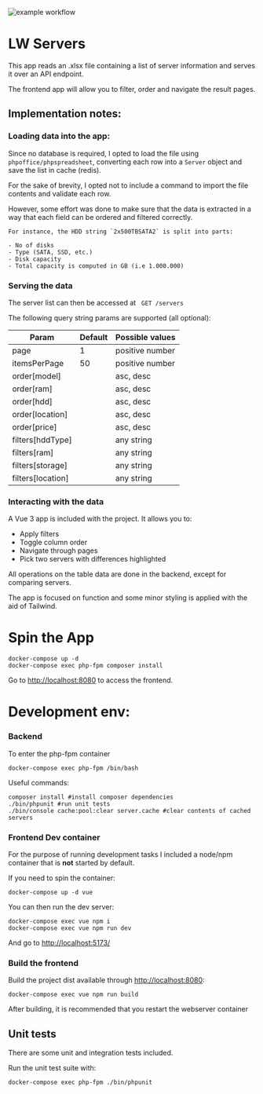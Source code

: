 ![example workflow](https://github.com/df3g/lw-servers/actions/workflows/ci.yml/badge.svg)

# LW Servers

This app reads an .xlsx file containing a list of server information and serves it over an API endpoint.

The frontend app will allow you to filter, order and navigate the result pages.

## Implementation notes:

### Loading data into the app:

Since no database is required, I opted to load the file using `phpoffice/phpspreadsheet`, converting each row into a `Server` object and save the list in cache (redis).

For the sake of brevity, I opted not to include a command to import the file contents and validate each row. 

However, some effort was done to make sure that the data is extracted in a way that each field can be ordered and filtered correctly.

    For instance, the HDD string `2x500TBSATA2` is split into parts:

    - No of disks
    - Type (SATA, SSD, etc.)
    - Disk capacity
    - Total capacity is computed in GB (i.e 1.000.000)

### Serving the data
The server list can then be accessed at ` GET /servers`

The following query string params are supported (all optional):

|Param|Default|Possible values|
|---|---|---|
|page|1|positive number|
|itemsPerPage|50|positive number|
|order[model]||asc, desc|
|order[ram]||asc, desc|
|order[hdd]||asc, desc|
|order[location]||asc, desc|
|order[price]||asc, desc|
|filters[hddType]||any string|
|filters[ram]||any string|
|filters[storage]||any string|
|filters[location]||any string|

### Interacting with the data

A Vue 3 app is included with the project.
It allows you to:
- Apply filters
- Toggle column order
- Navigate through pages
- Pick two servers with differences highlighted

All operations on the table data are done in the backend, except for comparing servers.

The app is focused on function and some minor styling is applied with the aid of Tailwind.

# Spin the App

```
docker-compose up -d
docker-compose exec php-fpm composer install
```
Go to [http://localhost:8080](http://localhost:8080) to access the frontend.


# Development env:

### Backend

To enter the php-fpm container

`docker-compose exec php-fpm /bin/bash`

Useful commands:

```
composer install #install composer dependencies
./bin/phpunit #run unit tests
./bin/console cache:pool:clear server.cache #clear contents of cached servers
```

### Frontend Dev container

For the purpose of running development tasks I included a node/npm container that is **not** started by default.

If you need to spin the container:

```
docker-compose up -d vue
```
You can then run the dev server: 

```
docker-compose exec vue npm i
docker-compose exec vue npm run dev
```

And go to [http://localhost:5173/](http://localhost:5173/)

### Build the frontend

Build the project dist available through [http://localhost:8080](http://localhost:8080):

```
docker-compose exec vue npm run build
```

After building, it is recommended that you restart the webserver container

## Unit tests

There are some unit and integration tests included.

Run the unit test suite with:
``` 
docker-compose exec php-fpm ./bin/phpunit
```

